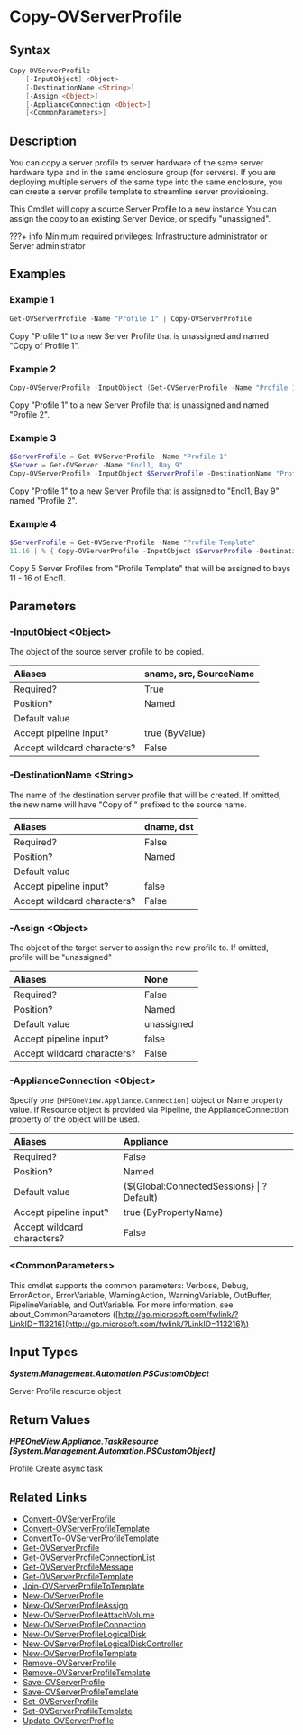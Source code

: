 ﻿---
description: Copy or clone a server profile.
---

# Copy-OVServerProfile

## Syntax

```powershell
Copy-OVServerProfile
    [-InputObject] <Object>
    [-DestinationName <String>]
    [-Assign <Object>]
    [-ApplianceConnection <Object>]
    [<CommonParameters>]
```

## Description

You can copy a server profile to server hardware of the same server hardware type and in the same enclosure group (for servers). If you are deploying multiple servers of the same type into the same enclosure, you can create a server profile template to streamline server provisioning.

This Cmdlet will copy a source Server Profile to a new instance You can assign the copy to an existing Server Device, or specify "unassigned".

???+ info
    Minimum required privileges: Infrastructure administrator or Server administrator
    

## Examples

###  Example 1 

```powershell
Get-OVServerProfile -Name "Profile 1" | Copy-OVServerProfile
```

Copy "Profile 1" to a new Server Profile that is unassigned and named "Copy of Profile 1".

###  Example 2 

```powershell
Copy-OVServerProfile -InputObject (Get-OVServerProfile -Name "Profile 1") -DestinationName "Profile 2"
```

Copy "Profile 1" to a new Server Profile that is unassigned and named "Profile 2".

###  Example 3 

```powershell
$ServerProfile = Get-OVServerProfile -Name "Profile 1"
$Server = Get-OVServer -Name "Encl1, Bay 9"
Copy-OVServerProfile -InputObject $ServerProfile -DestinationName "Profile 2" -assign $Server
```

Copy "Profile 1" to a new Server Profile that is assigned to "Encl1, Bay 9" named "Profile 2".

###  Example 4 

```powershell
$ServerProfile = Get-OVServerProfile -Name "Profile Template"
11.16 | % { Copy-OVServerProfile -InputObject $ServerProfile -DestinationName "Profile $_" -Assign "Encl1, bay $_" }
```

Copy 5 Server Profiles from "Profile Template" that will be assigned to bays 11 - 16 of Encl1.

## Parameters

### -InputObject &lt;Object&gt;

The object of the source server profile to be copied.

| Aliases | sname, src, SourceName |
| :--- | :--- |
| Required? | True |
| Position? | Named |
| Default value |  |
| Accept pipeline input? | true (ByValue) |
| Accept wildcard characters? | False |

### -DestinationName &lt;String&gt;

The name of the destination server profile that will be created.  If omitted, the new name will have "Copy of " 
prefixed to the source name.

| Aliases | dname, dst |
| :--- | :--- |
| Required? | False |
| Position? | Named |
| Default value |  |
| Accept pipeline input? | false |
| Accept wildcard characters? | False |

### -Assign &lt;Object&gt;

The object of the target server to assign the new profile to.  If omitted, profile will be "unassigned"

| Aliases | None |
| :--- | :--- |
| Required? | False |
| Position? | Named |
| Default value | unassigned |
| Accept pipeline input? | false |
| Accept wildcard characters? | False |

### -ApplianceConnection &lt;Object&gt;

Specify one `[HPEOneView.Appliance.Connection]` object or Name property value. If Resource object is provided via Pipeline, the ApplianceConnection property of the object will be used.

| Aliases | Appliance |
| :--- | :--- |
| Required? | False |
| Position? | Named |
| Default value | (${Global:ConnectedSessions} &vert; ? Default) |
| Accept pipeline input? | true (ByPropertyName) |
| Accept wildcard characters? | False |

### &lt;CommonParameters&gt;

This cmdlet supports the common parameters: Verbose, Debug, ErrorAction, ErrorVariable, WarningAction, WarningVariable, OutBuffer, PipelineVariable, and OutVariable. For more information, see about\_CommonParameters \([http://go.microsoft.com/fwlink/?LinkID=113216](http://go.microsoft.com/fwlink/?LinkID=113216)\)

## Input Types

_**System.Management.Automation.PSCustomObject**_

Server Profile resource object

## Return Values

_**HPEOneView.Appliance.TaskResource [System.Management.Automation.PSCustomObject]**_

Profile Create async task

## Related Links

* [Convert-OVServerProfile](convert-ovserverprofile.md)
* [Convert-OVServerProfileTemplate](convert-ovserverprofiletemplate.md)
* [ConvertTo-OVServerProfileTemplate](convertto-ovserverprofiletemplate.md)
* [Get-OVServerProfile](get-ovserverprofile.md)
* [Get-OVServerProfileConnectionList](get-ovserverprofileconnectionlist.md)
* [Get-OVServerProfileMessage](get-ovserverprofilemessage.md)
* [Get-OVServerProfileTemplate](get-ovserverprofiletemplate.md)
* [Join-OVServerProfileToTemplate](join-ovserverprofiletotemplate.md)
* [New-OVServerProfile](new-ovserverprofile.md)
* [New-OVServerProfileAssign](new-ovserverprofileassign.md)
* [New-OVServerProfileAttachVolume](new-ovserverprofileattachvolume.md)
* [New-OVServerProfileConnection](new-ovserverprofileconnection.md)
* [New-OVServerProfileLogicalDisk](new-ovserverprofilelogicaldisk.md)
* [New-OVServerProfileLogicalDiskController](new-ovserverprofilelogicaldiskcontroller.md)
* [New-OVServerProfileTemplate](new-ovserverprofiletemplate.md)
* [Remove-OVServerProfile](remove-ovserverprofile.md)
* [Remove-OVServerProfileTemplate](remove-ovserverprofiletemplate.md)
* [Save-OVServerProfile](save-ovserverprofile.md)
* [Save-OVServerProfileTemplate](save-ovserverprofiletemplate.md)
* [Set-OVServerProfile](set-ovserverprofile.md)
* [Set-OVServerProfileTemplate](set-ovserverprofiletemplate.md)
* [Update-OVServerProfile](update-ovserverprofile.md)
